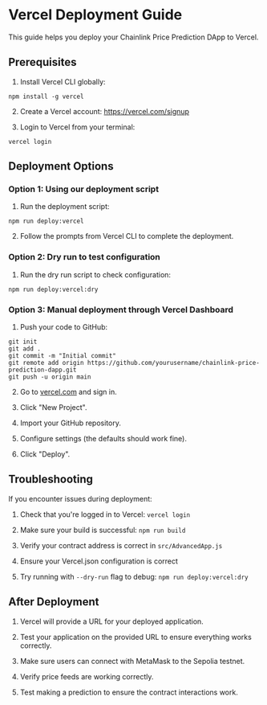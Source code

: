 # Vercel Deployment Guide

This guide helps you deploy your Chainlink Price Prediction DApp to Vercel.

## Prerequisites

1. Install Vercel CLI globally:
```
npm install -g vercel
```

2. Create a Vercel account: https://vercel.com/signup

3. Login to Vercel from your terminal:
```
vercel login
```

## Deployment Options

### Option 1: Using our deployment script

1. Run the deployment script:
```
npm run deploy:vercel
```

2. Follow the prompts from Vercel CLI to complete the deployment.

### Option 2: Dry run to test configuration

1. Run the dry run script to check configuration:
```
npm run deploy:vercel:dry
```

### Option 3: Manual deployment through Vercel Dashboard

1. Push your code to GitHub:
```
git init
git add .
git commit -m "Initial commit"
git remote add origin https://github.com/yourusername/chainlink-price-prediction-dapp.git
git push -u origin main
```

2. Go to [vercel.com](https://vercel.com) and sign in.

3. Click "New Project".

4. Import your GitHub repository.

5. Configure settings (the defaults should work fine).

6. Click "Deploy".

## Troubleshooting

If you encounter issues during deployment:

1. Check that you're logged in to Vercel: `vercel login`

2. Make sure your build is successful: `npm run build`

3. Verify your contract address is correct in `src/AdvancedApp.js`

4. Ensure your Vercel.json configuration is correct

5. Try running with `--dry-run` flag to debug: `npm run deploy:vercel:dry`

## After Deployment

1. Vercel will provide a URL for your deployed application.

2. Test your application on the provided URL to ensure everything works correctly.

3. Make sure users can connect with MetaMask to the Sepolia testnet.

4. Verify price feeds are working correctly.

5. Test making a prediction to ensure the contract interactions work.
